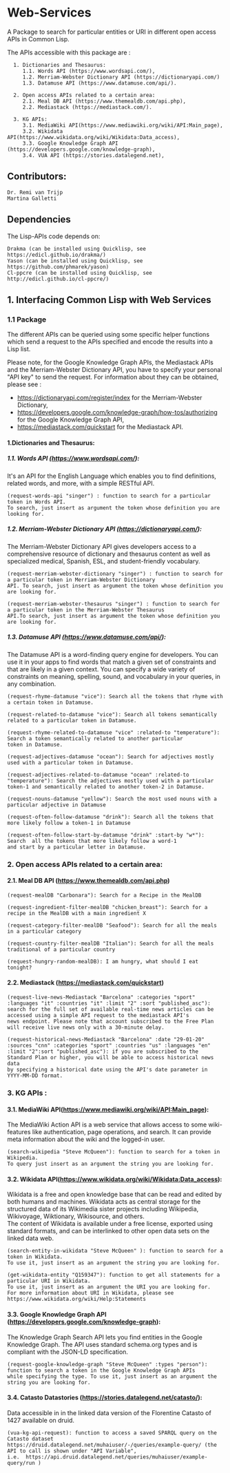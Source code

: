 # Web-Services

A Package to search for particular entities or URI in different open access APIs in Common Lisp. 

The APIs accessible with this package are : 

      1. Dictionaries and Thesaurus:
         1.1. Words API (https://www.wordsapi.com/),
         1.2. Merriam-Webster Dictionary API (https://dictionaryapi.com/)
         1.3. Datamuse API (https://www.datamuse.com/api/).
         
      2. Open access APIs related to a certain area: 
         2.1. Meal DB API (https://www.themealdb.com/api.php),
         2.2. Mediastack (https://mediastack.com/).
         
      3. KG APIs: 
         3.1. MediaWiki API(https://www.mediawiki.org/wiki/API:Main_page), 
         3.2. Wikidata API(https://www.wikidata.org/wiki/Wikidata:Data_access),
         3.3. Google Knowledge Graph API (https://developers.google.com/knowledge-graph), 
         3.4. VUA API (https://stories.datalegend.net), 
       
## Contributors:

    Dr. Remi van Trijp
    Martina Galletti
    
## Dependencies

The Lisp-APIs code depends on:

    Drakma (can be installed using Quicklisp, see https://edicl.github.io/drakma/)
    Yason (can be installed using Quicklisp, see https://github.com/phmarek/yason)
    Cl-ppcre (can be installed using Quicklisp, see http://edicl.github.io/cl-ppcre/)

## 1. Interfacing Common Lisp with Web Services

### 1.1 Package

The different APIs can be queried using some specific helper functions which send a request to the APIs specified and encode the results into a Lisp list. 

Please note, for the Google Knowledge Graph APIs, the Mediastack APIs and the Merriam-Webster Dictionary API, you have to specify your personal "API key" 
to send the request. For information about they can be obtained, please see : 

- https://dictionaryapi.com/register/index for the Merriam-Webster Dictionary,
- https://developers.google.com/knowledge-graph/how-tos/authorizing for the Google Knowledge Graph API,
- https://mediastack.com/quickstart for the Mediastack API.

#### 1.Dictionaries and Thesaurus:

#####  1.1. Words API (https://www.wordsapi.com/): 

It's an API for the English Language which enables you to find definitions, related words, and more, with a simple RESTful API. 

    (request-words-api "singer") : function to search for a particular token in Words API. 
    To search, just insert as argument the token whose definition you are looking for. 
 
##### 1.2. Merriam-Webster Dictionary API (https://dictionaryapi.com/):   

The Merriam-Webster Dictionary API gives developers access to a comprehensive resource of dictionary and thesaurus content as well as specialized medical, Spanish, ESL, and student-friendly vocabulary. 

    (request-merriam-webster-dictionary "singer") : function to search for a particular token in Merriam-Webster Dictionary 
    API. To search, just insert as argument the token whose definition you are looking for. 
    
    (request-merriam-webster-thesaurus "singer") : function to search for a particular token in the Merriam-Webster Thesaurus 
    API.To search, just insert as argument the token whose definition you are looking for. 
    
##### 1.3. Datamuse API (https://www.datamuse.com/api/):
 
The Datamuse API is a word-finding query engine for developers. You can use it in your apps to find words that match a given set 
of constraints and that are likely in a given context. You can specify a wide variety of constraints on meaning, spelling, sound, 
and vocabulary in your queries, in any combination. 

    (request-rhyme-datamuse "vice"): Search all the tokens that rhyme with a certain token in Datamuse.
    
    (request-related-to-datamuse "vice"): Search all tokens semantically related to a particular token in Datamuse.
    
    (request-rhyme-related-to-datamuse "vice" :related-to "temperature"): Search a token semantically related to another particular 
    token in Datamuse.
    
    (request-adjectives-datamuse "ocean"): Search for adjectives mostly used with a particular token in Datamuse.
    
    (request-adjectives-related-to-datamuse "ocean" :related-to "temperature"): Search the adjectives mostly used with a particular 
    token-1 and semantically related to another token-2 in Datamuse.
    
    (request-nouns-datamuse "yellow"): Search the most used nouns with a particular adjective in Datamuse
    
    (request-often-follow-datamuse "drink"): Search all the tokens that more likely follow a token-1 in Datamuse
    
    (request-often-follow-start-by-datamuse "drink" :start-by "w*"): Search  all the tokens that more likely follow a word-1 
    and start by a particular letter in Datamuse.

### 2. Open access APIs related to a certain area: 

#### 2.1. Meal DB API (https://www.themealdb.com/api.php)

    (request-mealDB "Carbonara"): Search for a Recipe in the MealDB
    
    (request-ingredient-filter-mealDB "chicken_breast"): Search for a recipe in the MealDB with a main ingredient X
    
    (request-category-filter-mealDB "Seafood"): Search for all the meals in a particular category
    
    (request-country-filter-mealDB "Italian"): Search for all the meals traditional of a particular country
    
    (request-hungry-random-mealDB): I am hungry, what should I eat tonight?
    
#### 2.2. Mediastack (https://mediastack.com/quickstart)

    (request-live-news-Mediastack "Barcelona" :categories "sport" :languages "it" :countries "it" :limit "2" :sort "published_asc"): 
    search for the full set of available real-time news articles can be accessed using a simple API request to the mediastack API's 
    news endpoint. Please note that account subscribed to the Free Plan will receive live news only with a 30-minute delay.
    
    (request-historical-news-Mediastack "Barcelona" :date "29-01-20" :sources "cnn" :categories "sport" :countries "us" :languages "en" 
    :limit "2":sort "published_asc"): if you are subscribed to the Standard Plan or higher, you will be able to access historical news data 
    by specifying a historical date using the API's date parameter in YYYY-MM-DD format.

### 3. KG APIs :

#### 3.1. MediaWiki API(https://www.mediawiki.org/wiki/API:Main_page): 

The MediaWiki Action API is a web service that allows access to some wiki-features like authentication, page operations, and search. 
It can provide meta information about the wiki and the logged-in user. 

    (search-wikipedia "Steve McQueen"): function to search for a token in Wikipedia. 
    To query just insert as an argument the string you are looking for. 
 
#### 3.2. Wikidata API(https://www.wikidata.org/wiki/Wikidata:Data_access):

Wikidata is a free and open knowledge base that can be read and edited by both humans and machines. Wikidata acts as central storage 
for the structured data of its Wikimedia sister projects including Wikipedia, Wikivoyage, Wiktionary, Wikisource, and others.  
The content of Wikidata is available under a free license, exported using standard formats, and can be interlinked to other open data 
sets on the linked data web.

    (search-entity-in-wikidata "Steve McQueen" ): function to search for a token in Wikidata. 
    To use it, just insert as an argument the string you are looking for. 
    
    (get-wikidata-entity "Q159347"): function to get all statements for a particular URI in Wikidata. 
    To use it, just insert as an argument the URI you are looking for. 
    For more information about URI in Wikidata, please see https://www.wikidata.org/wiki/Help:Statements 
    
#### 3.3. Google Knowledge Graph API (https://developers.google.com/knowledge-graph): 
 
The Knowledge Graph Search API lets you find entities in the Google Knowledge Graph. The API uses standard schema.org types and 
is compliant with the JSON-LD specification.
 
    (request-google-knowledge-graph "Steve McQueen" :types "person"): function to search a token in the Google Knowledge Graph APIs 
    while specifying the type. To use it, just insert as an argument the string you are looking for.

#### 3.4. Catasto Datastories (https://stories.datalegend.net/catasto/): 

Data accessible in in the linked data version of the Florentine Catasto of 1427 available on druid. 

    (vua-kg-api-request): function to access a saved SPARQL query on the Catasto dataset 
    https://druid.datalegend.net/muhaiuser/-/queries/example-query/ (the API to call is shown under "API Variable", 
    i.e.  https://api.druid.datalegend.net/queries/muhaiuser/example-query/run )
   
